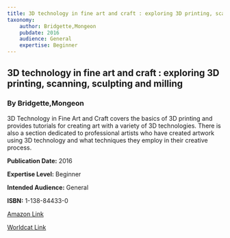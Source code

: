 ```yaml
---
title: 3D technology in fine art and craft : exploring 3D printing, scanning, sculpting and milling
taxonomy:
	author: Bridgette,Mongeon
	pubdate: 2016
	audience: General
	expertise: Beginner
---
```

## 3D technology in fine art and craft : exploring 3D printing, scanning, sculpting and milling
### By Bridgette,Mongeon
3D Technology in Fine Art and Craft covers the basics of 3D printing and provides tutorials for creating art with a variety of 3D technologies.  There is also a section dedicated to professional artists who have created artwork using 3D technology and what techniques they employ in their creative process.

**Publication Date:** 2016

**Expertise Level:** Beginner

**Intended Audience:** General

**ISBN:** 1-138-84433-0

[Amazon Link](https://www.amazon.com/Technology-Fine-Art-Craft-Exploring/dp/1138844330/ref=sr_1_1?keywords=3D+technology+in+fine+art+and+craft+%3A+exploring+3D+printing%2C+scanning%2C+sculpting+and+milling&qid=1569855462&s=gateway&sr=8-1)

[Worldcat Link](https://www.worldcat.org/title/3d-technology-in-fine-art-and-craft-exploring-3d-printing-scanning-sculpting-and-milling/oclc/1003798240&referer=brief_results)